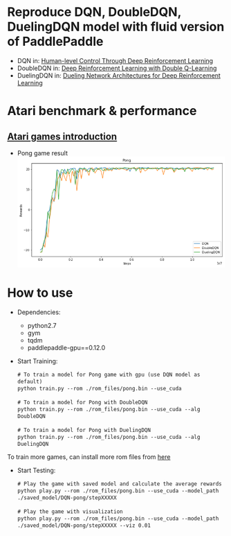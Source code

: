 # Reproduce DQN, DoubleDQN, DuelingDQN model with fluid version of PaddlePaddle

+ DQN in:
[Human-level Control Through Deep Reinforcement Learning](http://www.nature.com/nature/journal/v518/n7540/full/nature14236.html)
+ DoubleDQN in:
[Deep Reinforcement Learning with Double Q-Learning](https://www.aaai.org/ocs/index.php/AAAI/AAAI16/paper/viewPaper/12389)
+ DuelingDQN in:
[Dueling Network Architectures for Deep Reinforcement Learning](http://proceedings.mlr.press/v48/wangf16.html)

# Atari benchmark & performance
## [Atari games introduction](https://gym.openai.com/envs/#atari)

+ Pong game result
![DQN result](assets/dqn.png)

# How to use
+ Dependencies:
    + python2.7
    + gym
    + tqdm
    + paddlepaddle-gpu==0.12.0

+ Start Training:
    ```
    # To train a model for Pong game with gpu (use DQN model as default)
    python train.py --rom ./rom_files/pong.bin --use_cuda

    # To train a model for Pong with DoubleDQN
    python train.py --rom ./rom_files/pong.bin --use_cuda --alg DoubleDQN

    # To train a model for Pong with DuelingDQN
    python train.py --rom ./rom_files/pong.bin --use_cuda --alg DuelingDQN
    ```

To train more games, can install more rom files from [here](https://github.com/openai/atari-py/tree/master/atari_py/atari_roms)

+ Start Testing:
    ```
    # Play the game with saved model and calculate the average rewards
    python play.py --rom ./rom_files/pong.bin --use_cuda --model_path ./saved_model/DQN-pong/stepXXXXX

    # Play the game with visualization
    python play.py --rom ./rom_files/pong.bin --use_cuda --model_path ./saved_model/DQN-pong/stepXXXXX --viz 0.01
    ```
